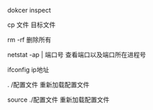 dokcer inspect

cp 文件 目标文件	

rm -rf 删除所有

netstat -ap | 端口号    查看端口以及端口所在进程号

ifconfig ip地址

.  /配置文件  重新加载配置文件

source ./配置文件  重新加载配置文件



